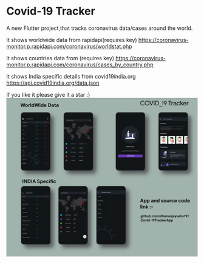 # Covid-19 Tracker

A new Flutter project,that tracks coronavirus data/cases around the world.


It shows worldwide data from rapidapi(requires key)
https://coronavirus-monitor.p.rapidapi.com/coronavirus/worldstat.php


It shows countries data from (requires key)
https://coronavirus-monitor.p.rapidapi.com/coronavirus/cases_by_country.php

It shows India specific details from covid19india.org
https://api.covid19india.org/data.json

If you like it please give it a star :)
![](Screenshot/covid.png)
